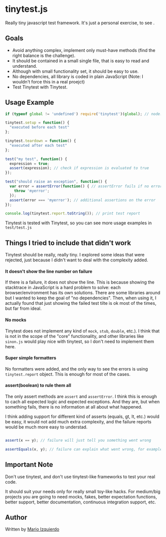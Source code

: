 tinytest.js
===========

Really tiny javascript test framework.
It's just a personal exercise, to see .

## Goals ##

 * Avoid anything complex, implement only must-have methods (find the right balance is the challenge).
 * It should be contained in a small single file, that is easy to read and understand.
 * Although with small functionality set, it should be easy to use.
 * No dependencies, all library is coded in plain JavaScript (Note: I wouldn't force this in a real proejct)
 * Test Tinytest with Tinytest.

## Usage Example ##

```javascript
if (typeof global != 'undefined') require('tinytest')(global); // node.js (CommonJS) only, in a browser just run tinytest.js script before

tinytest.setup = function() {
  "executed before each test"
};

tinytest.teardown = function() {
  "executed after each test"
};

test("my test", function() {
  expression = true;
  assert(expression); // check if expression is evaluated to true
});

test("should raise an exception", function() {
  var error = assertError(function() { // assertError fails if no error was thrown
    throw 'myerror';
  });
  assert(error === 'myerror'); // additional assertions on the error
});

console.log(tinytest.report.toString()); // print test report

```

Tinytest is tested with Tinytest, so you can see more usage examples in `test/test.js`

## Things I tried to include that didn't work ##

Tinytest should be really, really tiny. I explored some ideas that were rejected, just because I didn't want to deal with the complexity added.

#### It doesn't show the line number on failure ####

If there is a failure, it does not show the line. This is because showing the stacktrace in JavaScript is a hard problem to solve: each browser/environment has its own solutions. There are some libraries around but I wanted to keep the goal of "no dependencies".
Then, when using it, I actually found that just showing the failed test tilte is ok most of the times, but far from ideal.

#### No mocks ####

Tinytest does not implement any kind of `mock`, `stub`, `double`, etc.). I think that is not in the scope of the "core" functionality, and other libraries like `sinon.js` would play nice with tinytest, so I don't need to implement them here.

#### Super simple formatters ####

No formatters were added, and the only way to see the errors is using `tinytest.report` object. This is enough for most of the cases.

#### assert(boolean) to rule them all ####

The only assert methods are `assert` and `assertError`. I think this is enough to cach all expected logic and expected exceptions.
And they are, but when something fails, there is no information at all about what happened.

I think adding support for different kind of asserts (equals, gt, lt, etc.) would be easy, it would not add much extra complexity, and the failure reports would be much more easy to understad.

```javascript

assert(x == y); // failure will just tell you something went wrong

assertEquals(x, y); // failure can explain what went wrong, for example "expected 'x' found 'y'"

```

## Important Note ##

Don't use tinytest, and don't use tinytest-like frameworks to test your real code.

It should suit your needs only for really small toy-like hacks. For medium/big projects you are going to need mocks, fakes, better expectation functions, better support, better documentation, continuous integration support, etc.

## Author ##

Written by [Mario Izquierdo](https://github.com/marioizquierdo)